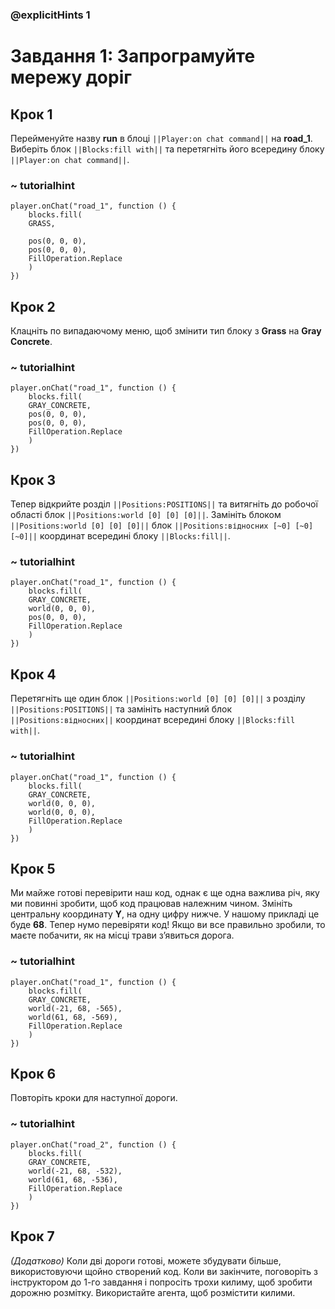### @explicitHints 1

# Завдання 1: Запрограмуйте мережу доріг

## Крок 1
Перейменуйте назву **run** в блоці ``||Player:on chat command||`` на **road_1**. Виберіть блок ``||Blocks:fill with||`` та перетягніть його всередину блоку ``||Player:on chat command||``.

### ~ tutorialhint
``` blocks
player.onChat("road_1", function () {
    blocks.fill(
    GRASS,

    pos(0, 0, 0),
    pos(0, 0, 0),
    FillOperation.Replace
    )
})
```

## Крок 2
Клацніть по випадаючому меню, щоб змінити тип блоку з **Grass** на **Gray Concrete**.
### ~ tutorialhint

``` blocks
player.onChat("road_1", function () {
    blocks.fill(
    GRAY_CONCRETE,
    pos(0, 0, 0),
    pos(0, 0, 0),
    FillOperation.Replace
    )
})
```

## Крок 3
Тепер відкрийте розділ ``||Positions:POSITIONS||`` та витягніть до робочої області блок ``||Positions:world [0] [0] [0]||``.
Замініть блоком ``||Positions:world [0] [0] [0]||`` блок ``||Positions:відносних [~0] [~0] [~0]||`` координат  всередині блоку ``||Blocks:fill||``.

### ~ tutorialhint
``` blocks
player.onChat("road_1", function () {
    blocks.fill(
    GRAY_CONCRETE,
    world(0, 0, 0),
    pos(0, 0, 0),
    FillOperation.Replace
    )
})
```

## Крок 4
Перетягніть ще один блок ``||Positions:world [0] [0] [0]||`` з розділу ``||Positions:POSITIONS||`` та замініть наступний блок ``||Positions:відносних||`` координат всередині блоку ``||Blocks:fill with||``.

### ~ tutorialhint
``` blocks
player.onChat("road_1", function () {
    blocks.fill(
    GRAY_CONCRETE,
    world(0, 0, 0),
    world(0, 0, 0),
    FillOperation.Replace
    )
})
```

## Крок 5
Ми майже готові перевірити наш код, однак є ще одна важлива річ, яку ми повинні зробити, щоб код працював належним чином. Змініть центральну координату **Y**, на одну цифру нижче. У нашому прикладі це буде **68**. Тепер нумо перевіряти код! Якщо ви все правильно зробили, то маєте побачити, як на місці трави з’явиться дорога.

### ~ tutorialhint
``` blocks
player.onChat("road_1", function () {
    blocks.fill(
    GRAY_CONCRETE,
    world(-21, 68, -565),
    world(61, 68, -569),
    FillOperation.Replace
    )
})

```

## Крок 6
Повторіть кроки для наступної дороги.

### ~ tutorialhint
``` blocks
player.onChat("road_2", function () {
    blocks.fill(
    GRAY_CONCRETE,
    world(-21, 68, -532),
    world(61, 68, -536),
    FillOperation.Replace
    )
})
```

## Крок 7
*(Додатково)* Коли дві дороги готові, можете збудувати більше, використовуючи щойно створений код. Коли ви закінчите, поговоріть з інструктором до 1-го завдання і попросіть трохи килиму, щоб зробити дорожню розмітку. Використайте агента, щоб розмістити килими.
